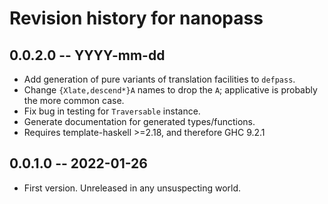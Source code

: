 # Revision history for nanopass

## 0.0.2.0 -- YYYY-mm-dd

* Add generation of pure variants of translation facilities to `defpass`.
* Change `{Xlate,descend*}A` names to drop the `A`; applicative is probably the more common case.
* Fix bug in testing for `Traversable` instance.
* Generate documentation for generated types/functions.
* Requires template-haskell >=2.18, and therefore GHC 9.2.1

## 0.0.1.0 -- 2022-01-26

* First version. Unreleased in any unsuspecting world.
